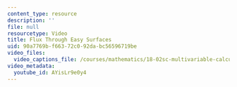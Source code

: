 ```yaml
---
content_type: resource
description: ''
file: null
resourcetype: Video
title: Flux Through Easy Surfaces
uid: 90a7769b-f663-72c0-92da-bc56596719be
video_files:
  video_captions_file: /courses/mathematics/18-02sc-multivariable-calculus-fall-2010/4.-triple-integrals-and-surface-integrals-in-3-space/part-b-flux-and-the-divergence-theorem/session-80-flux-through-a-surface/flux-through-easy-surfaces/AYisLr9e0y4.vtt
video_metadata:
  youtube_id: AYisLr9e0y4
---
```

